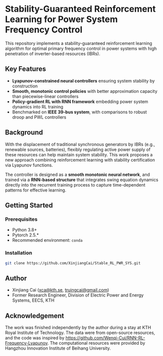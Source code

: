 # Stability-Guaranteed Reinforcement Learning for Power System Frequency Control
This repository implements a stability-guaranteed reinforcement learning algorithm for optimal primary frequency control in power systems with high penetration of inverter-based resources (IBRs).

## Key Features

- **Lyapunov-constrained neural controllers** ensuring system stability by construction
- **Smooth, monotonic control policies** with better approximation capacity than piecewise-linear controllers
- **Policy-gradient RL with RNN framework** embedding power system dynamics into RL training
- Benchmarked on **IEEE 39-bus system**, with comparisons to robust droop and PWL controllers

## Background

With the displacement of traditional synchronous generators by IBRs (e.g., renewable sources, batteries), flexibly regulating active power supply of these resources can help maintain system stability. This work proposes a new approach combining reinforcement learning with stability certification via Lyapunov functions.

The controller is designed as a **smooth monotonic neural network**, and trained via a **RNN-based structure** that integrates swing equation dynamics directly into the recurrent training process to capture time-dependent patterns for effective learning.

## Getting Started

### Prerequisites

- Python 3.8+
- Pytorch 2.5.*
- Recommended environment: `conda`
  

### Installation

```bash
git clone https://github.com/XinjiangCai/Stable_RL_PWR_SYS.git
```

## Author
- Xinjiang Cai (xca@kth.se, truingcai@gmail.com)
- Former Research Engineer, Division of Electric Power and Energy Systems, EECS, KTH

## Acknowledgement
The work was finished independently by the author during a stay at KTH Royal Institute of Technology.
The data were from open-source resources, and the code was inspired by https://github.com/Wenqi-Cui/RNN-RL-Frequency-Lyapunov.
The computational resources were provided by Hangzhou Innovation Institute of Beihang University.
